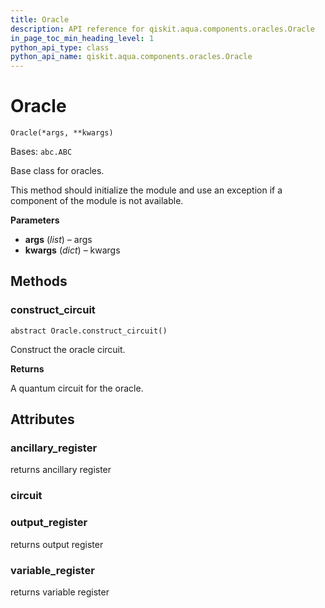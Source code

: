 ```yaml
---
title: Oracle
description: API reference for qiskit.aqua.components.oracles.Oracle
in_page_toc_min_heading_level: 1
python_api_type: class
python_api_name: qiskit.aqua.components.oracles.Oracle
---
```


# Oracle

<span id="qiskit.aqua.components.oracles.Oracle" />

`Oracle(*args, **kwargs)`

Bases: `abc.ABC`

Base class for oracles.

This method should initialize the module and use an exception if a component of the module is not available.

**Parameters**

*   **args** (*list*) – args
*   **kwargs** (*dict*) – kwargs

## Methods

### construct\_circuit

<span id="qiskit.aqua.components.oracles.Oracle.construct_circuit" />

`abstract Oracle.construct_circuit()`

Construct the oracle circuit.

**Returns**

A quantum circuit for the oracle.

## Attributes

<span id="qiskit.aqua.components.oracles.Oracle.ancillary_register" />

### ancillary\_register

returns ancillary register

<span id="qiskit.aqua.components.oracles.Oracle.circuit" />

### circuit

<span id="qiskit.aqua.components.oracles.Oracle.output_register" />

### output\_register

returns output register

<span id="qiskit.aqua.components.oracles.Oracle.variable_register" />

### variable\_register

returns variable register

